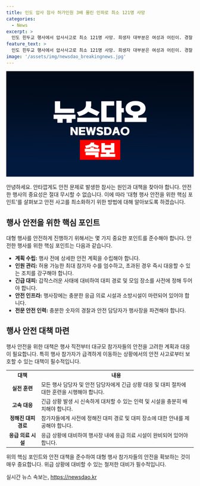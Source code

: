 ```yaml
---
title: 인도 압사 참사 허가인원 3배 몰린 인파로 최소 121명 사망
categories:
  - News
excerpt: >
  인도 힌두교 행사에서 압사사고로 최소 121명 사망. 희생자 대부분은 여성과 어린이. 경찰 3배 이상의 인파에 대응 미흡. 안전 수칙 미준수로 발생한 참사.
feature_text: >
  인도 힌두교 행사에서 압사사고로 최소 121명 사망. 희생자 대부분은 여성과 어린이. 경찰 3배 이상의 인파에 대응 미흡. 안전 수칙 미준수로 발생한 참사.
image: '/assets/img/newsdao_breakingnews.jpg'
---
```


<p><img src="/assets/img/newsdao_breakingnews.jpg" alt="koreaapp 속보" /></p>

<p>안녕하세요. 안타깝게도 안전 문제로 발생한 참사는 원인과 대책을 찾아야 합니다. 안전한 행사의 중요성은 절대 무시할 수 없습니다. 이에 따라 '대형 행사 안전을 위한 핵심 포인트'를 살펴보고 안전 사고를 최소화하기 위한 방법에 대해 알아보도록 하겠습니다.</p>

<h2 data-ke-size="size26">행사 안전을 위한 핵심 포인트</h2>

<p data-ke-size="size16">대형 행사를 안전하게 진행하기 위해서는 몇 가지 중요한 포인트를 준수해야 합니다. 안전한 행사를 위한 핵심 포인트는 다음과 같습니다.</p>

<ul>
  <li><b>계획 수립:</b> 행사 전에 상세한 안전 계획을 수립해야 합니다.</li>
  <li><b>인원 관리:</b> 허용 가능한 최대 참가자 수를 엄수하고, 초과된 경우 즉시 대응할 수 있는 조치를 강구해야 합니다.</li>
  <li><b>긴급 대피:</b> 갑작스러운 사태에 대비하여 대피 경로 및 모임 장소를 사전에 정해 두어야 합니다.</li>
  <li><b>안전 인프라:</b> 행사장에는 충분한 응급 의료 시설과 소방시설이 마련되어 있어야 합니다.</li>
  <li><b>전문 안전 인력:</b> 충분한 숫자의 경찰과 안전 담당자가 행사장을 파견해야 합니다.</li>
</ul>

<h2 data-ke-size="size26">행사 안전 대책 마련</h2>

<p data-ke-size="size16">행사 안전을 위한 대책은 행사 직전부터 대규모 참가자들의 안전을 고려한 계획과 대응이 필요합니다. 특히 행사 참가자가 급격하게 이동하는 상황에서의 안전 사고로부터 보호할 수 있는 대책이 필수적입니다.</p>

<table>
  <tr>
    <td style="text-align: center; height: 17px;"><b>대책</b></td>
    <td style="text-align: center; height: 17px;"><b>내용</b></td>
  </tr>
  <tr>
    <td style="text-align: center; height: 17px;"><b>실전 훈련</b></td>
    <td>모든 행사 담당자 및 안전 담당자에게 긴급 상황 대응 및 대피 절차에 대한 훈련을 시행해야 합니다.</td>
  </tr>
  <tr>
    <td style="text-align: center; height: 17px;"><b>고속 대응</b></td>
    <td>긴급 상황 발생 시 신속하게 대처할 수 있는 인력 및 시설을 충분히 배치해야 합니다.</td>
  </tr>
  <tr>
    <td style="text-align: center; height: 17px;"><b>정해진 대피 경로</b></td>
    <td>참가자들에게 사전에 정해진 대피 경로 및 대피 장소에 대한 안내를 제공해야 합니다.</td>
  </tr>
  <tr>
    <td style="text-align: center; height: 17px;"><b>응급 의료 시설</b></td>
    <td>응급 상황에 대비하여 행사장 내에 응급 의료 시설이 완비되어 있어야 합니다.</td>
  </tr>
</table>

<p>위의 핵심 포인트와 안전 대책을 준수하여 대형 행사 참가자들의 안전을 확보하는 것이 매우 중요합니다. 위급 상황에 대비할 수 있는 철저한 대비가 필수적입니다.</p>
실시간 뉴스 속보는, <a href="https://newsdao.kr" rel="dofollow">https://newsdao.kr</a>


